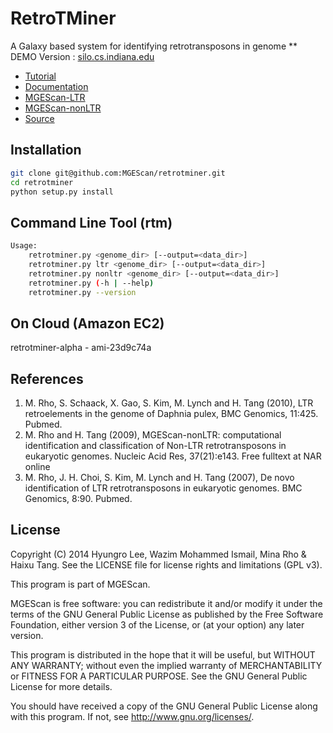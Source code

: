 RetroTMiner
===========

A Galaxy based system for identifying retrotransposons in genome
** DEMO Version : [silo.cs.indiana.edu](http://silo.cs.indiana.edu:38080/)

* [Tutorial](http://retrotminer.readthedocs.org/en/latest/tutorial.html)
* [Documentation](http://retrotminer.readthedocs.org/en/latest/index.html)
* [MGEScan-LTR](http://darwin.informatics.indiana.edu/cgi-bin/evolution/daphnia_ltr.pl)
* [MGEScan-nonLTR](http://darwin.informatics.indiana.edu/cgi-bin/evolution/nonltr/nonltr.pl)
* [Source](https://github.com/MGEScan/retrotminer/)

Installation
------------

```sh
git clone git@github.com:MGEScan/retrotminer.git
cd retrotminer
python setup.py install
```

Command Line Tool (rtm)
-----------------------

```sh
Usage:
    retrotminer.py <genome_dir> [--output=<data_dir>]
    retrotminer.py ltr <genome_dir> [--output=<data_dir>]
    retrotminer.py nonltr <genome_dir> [--output=<data_dir>]
    retrotminer.py (-h | --help)
    retrotminer.py --version
```

On Cloud (Amazon EC2)
---------------------
retrotminer-alpha - ami-23d9c74a

References
-----------

1. M. Rho, S. Schaack, X. Gao, S. Kim, M. Lynch and H. Tang (2010), LTR retroelements in the genome of Daphnia pulex, BMC Genomics, 11:425. Pubmed. 
2. M. Rho and H. Tang (2009), MGEScan-nonLTR: computational identification and classification of Non-LTR retrotransposons in eukaryotic genomes. Nucleic Acid Res, 37(21):e143. Free fulltext at NAR online 
3. M. Rho, J. H. Choi, S. Kim, M. Lynch and H. Tang (2007), De novo identification of LTR retrotransposons in eukaryotic genomes. BMC Genomics, 8:90. Pubmed. 

License
-------
Copyright (C) 2014 Hyungro Lee, Wazim Mohammed Ismail, Mina Rho & Haixu Tang. See the LICENSE file for license rights and limitations (GPL v3).

This program is part of MGEScan.

MGEScan is free software: you can redistribute it and/or modify
it under the terms of the GNU General Public License as published by
the Free Software Foundation, either version 3 of the License, or
(at your option) any later version.

This program is distributed in the hope that it will be useful,
but WITHOUT ANY WARRANTY; without even the implied warranty of
MERCHANTABILITY or FITNESS FOR A PARTICULAR PURPOSE.  See the
GNU General Public License for more details.

You should have received a copy of the GNU General Public License
along with this program.  If not, see <http://www.gnu.org/licenses/>.
